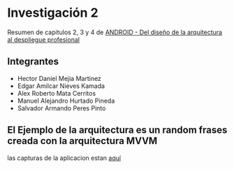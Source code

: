# Investigación 2
Resumen de capitulos 2, 3 y 4 de <a href="https://cbues.bibliotecasdigitales.com/read/9786075383910/index">ANDROID - Del diseño de la arquitectura al despliegue profesional</a>

## Integrantes
* Hector Daniel Mejia Martinez 
* Edgar Amilcar Nieves Kamada 
* Alex Roberto Mata Cerritos 
* Manuel Alejandro Hurtado Pineda 
* Salvador Armando Peres Pinto 

## El Ejemplo de la arquitectura es un random frases creada con la arquitectura MVVM
las capturas de la aplicacion estan <a href="https://github.com/AlexMta7/investigacion2_DSM/tree/master/img">aquí</a>
